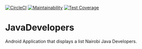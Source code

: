 [![CircleCI](https://circleci.com/gh/kelvinwm/java-developers/tree/ch-add-circleci-codeclimate-155738450.svg?style=svg)](https://circleci.com/gh/kelvinwm/java-developers/tree/ch-add-circleci-codeclimate-155738450)
[![Maintainability](https://api.codeclimate.com/v1/badges/d5d6e96eb5d454a94eaa/maintainability)](https://codeclimate.com/github/kelvinwm/java-developers/maintainability)
[![Test Coverage](https://api.codeclimate.com/v1/badges/d5d6e96eb5d454a94eaa/test_coverage)](https://codeclimate.com/github/kelvinwm/java-developers/test_coverage)

# JavaDevelopers

Android Application that displays a list Nairobi Java Developers.
